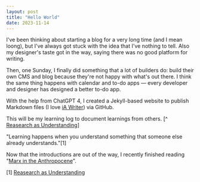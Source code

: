 ```yaml
---
layout: post
title: "Hello World"
date: 2023-11-14
---
```


I've been thinking about starting a blog for a very long time (and I mean loong), but I've always got stuck with the idea that I've nothing to tell. Also my designer's taste got in the way, saying there was no good platform for writing.

Then, one Sunday, I finally did something that a lot of builders do: build their own CMS and blog because they're not happy with what's out there. I think the same thing happens with calendar and to-do apps — every developer and designer has designed a better to-do app.

With the help from ChatGPT 4, I created a Jekyll-based website to publish Markdown files (I love [iA Writer](https://ia.net/writer)) via GitHub.

This will be my learning log to document learnings from others. [^ [Reasearch as Understanding](https://kanjun.me/writing/research-as-understanding)]

"Learning happens when you understand something that someone else already understands."[1]

Now that the introductions are out of the way, I recently finished reading "[Marx in the Anthropocene](https://www.cambridge.org/core/books/marx-in-the-anthropocene/D58765916F0CB624FCCBB61F50879376)".

[1] [Reasearch as Understanding](https://kanjun.me/writing/research-as-understanding)
 
